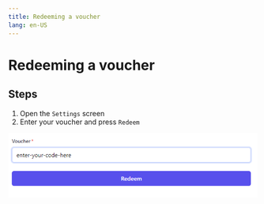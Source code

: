 ```yaml
---
title: Redeeming a voucher
lang: en-US
---
```


# Redeeming a voucher

## Steps

1. Open the `Settings` screen
2. Enter your voucher and press `Redeem`

![redeeming a voucher](../.vuepress/public/redeem-voucher.png)
